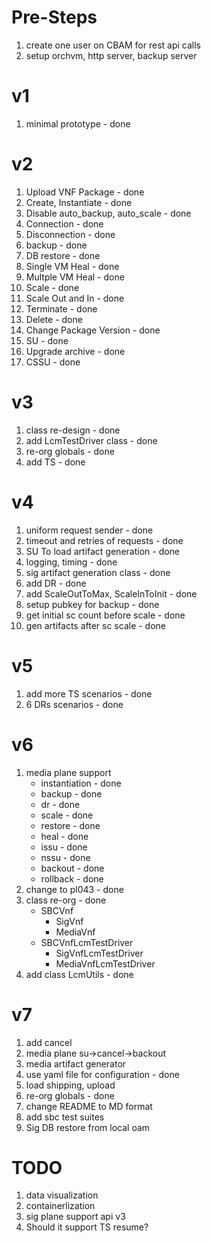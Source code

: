 # Pre-Steps
1. create one user on CBAM for rest api calls
2. setup orchvm, http server, backup server

# v1
1. minimal prototype                    - done

# v2
1. Upload VNF Package                   - done
2. Create, Instantiate                  - done
3. Disable auto_backup, auto_scale      - done
4. Connection                           - done
5. Disconnection                        - done
6. backup                               - done
7. DB restore                           - done
8. Single VM Heal                       - done
9. Multple VM Heal                      - done
10. Scale                               - done
11. Scale Out and In                    - done
12. Terminate                           - done
13. Delete                              - done
14. Change Package Version              - done
15. SU                                  - done
16. Upgrade archive                     - done
17. CSSU                                - done

# v3
1. class re-design                      - done
2. add LcmTestDriver class              - done
3. re-org globals                       - done
4. add TS                               - done

# v4
1. uniform request sender               - done
2. timeout and retries of requests      - done
3. SU To load artifact generation       - done
4. logging, timing                      - done
5. sig artifact generation class        - done
6. add DR                               - done
7. add ScaleOutToMax, ScaleInToInit     - done
8. setup pubkey for backup              - done
9. get initial sc count before scale    - done
10. gen artifacts after sc scale        - done

# v5
1. add more TS scenarios                - done
2. 6 DRs scenarios                      - done

# v6
1. media plane support
    - instantiation                     - done
    - backup                            - done
    - dr                                - done
    - scale                             - done
    - restore                           - done
    - heal                              - done
    - issu                              - done
    - nssu                              - done
    - backout                           - done
    - rollback                          - done
2. change to pl043                      - done
3. class re-org                         - done
    - SBCVnf
        - SigVnf
        - MediaVnf
    - SBCVnfLcmTestDriver
        - SigVnfLcmTestDriver
        - MediaVnfLcmTestDriver
4. add class LcmUtils                   - done

# v7
1. add cancel
2. media plane su->cancel->backout
3. media artifact generator
4. use yaml file for configuration      - done
5. load shipping, upload
6. re-org globals                       - done
7. change README to MD format
8. add sbc test suites
9. Sig DB restore from local oam

# TODO
1. data visualization
2. containerlization
3. sig plane support api v3
4. Should it support TS resume?

